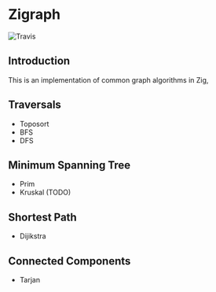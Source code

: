 # Zigraph

![Travis](https://travis-ci.org/onebsv1/zigraph.svg?branch=master)

## Introduction

This is an implementation of common graph algorithms in Zig,

## Traversals

- Toposort
- BFS
- DFS

## Minimum Spanning Tree

- Prim
- Kruskal (TODO)

## Shortest Path

- Dijikstra

## Connected Components

- Tarjan
